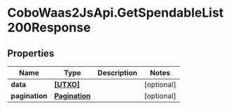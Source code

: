 # CoboWaas2JsApi.GetSpendableList200Response

## Properties

Name | Type | Description | Notes
------------ | ------------- | ------------- | -------------
**data** | [**[UTXO]**](UTXO.md) |  | [optional] 
**pagination** | [**Pagination**](Pagination.md) |  | [optional] 


